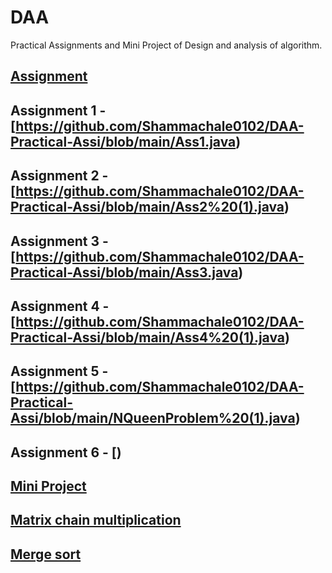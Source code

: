 # DAA
Practical Assignments and Mini Project of Design and analysis of algorithm.


## [Assignment]()

## Assignment 1 - [https://github.com/Shammachale0102/DAA-Practical-Assi/blob/main/Ass1.java)
## Assignment 2 - [https://github.com/Shammachale0102/DAA-Practical-Assi/blob/main/Ass2%20(1).java)
## Assignment 3 - [https://github.com/Shammachale0102/DAA-Practical-Assi/blob/main/Ass3.java)
## Assignment 4 - [https://github.com/Shammachale0102/DAA-Practical-Assi/blob/main/Ass4%20(1).java)
## Assignment 5 - [https://github.com/Shammachale0102/DAA-Practical-Assi/blob/main/NQueenProblem%20(1).java)
## Assignment 6 - [)

## [Mini Project]()
## [Matrix chain multiplication](https://github.com/Shammachale0102/DAA/blob/main/MiniProject/Matrix%20Multiplication.cpp)
## [Merge sort](https://github.com/Shammachale0102/DAA/blob/main/MiniProject/Merge%20sort.cpp)

